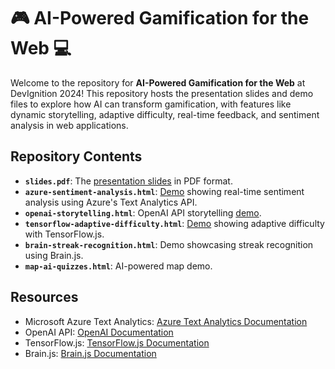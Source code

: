 # 🎮 AI-Powered Gamification for the Web 💻

Welcome to the repository for **AI-Powered Gamification for the Web** at DevIgnition 2024! This repository hosts the presentation slides and demo files to explore how AI can transform gamification, with features like dynamic storytelling, adaptive difficulty, real-time feedback, and sentiment analysis in web applications.

## Repository Contents

- **`slides.pdf`**: The [presentation slides](https://github.com/cyatteau/DevIgnition-2024-AI-Gamification/blob/main/AI-Gamification-Presentation.pdf) in PDF format.
- **`azure-sentiment-analysis.html`**: [Demo](https://github.com/cyatteau/DevIgnition-2024-AI-Gamification/blob/main/azure-sentiment-analysis.html) showing real-time sentiment analysis using Azure's Text Analytics API.
- **`openai-storytelling.html`**: OpenAI API storytelling [demo](https://github.com/cyatteau/DevIgnition-2024-AI-Gamification/blob/main/openai-storytelling.html).
- **`tensorflow-adaptive-difficulty.html`**: [Demo](https://github.com/cyatteau/DevIgnition-2024-AI-Gamification/blob/main/tensorflow-adative-difficulty.html) showing adaptive difficulty with TensorFlow.js.
- **`brain-streak-recognition.html`**: Demo showcasing streak recognition using Brain.js.
- **`map-ai-quizzes.html`**: AI-powered map demo.

## Resources
- Microsoft Azure Text Analytics: [Azure Text Analytics Documentation](https://azure.microsoft.com/en-us/products/ai-services/ai-language)
- OpenAI API: [OpenAI Documentation](https://platform.openai.com/docs/overview)
- TensorFlow.js: [TensorFlow.js Documentation](https://www.tensorflow.org/js)
- Brain.js: [Brain.js Documentation](https://brain.js.org)
